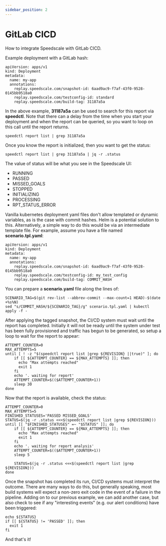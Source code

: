 ```yaml
---
sidebar_position: 2
---
```


# GitLab CICD

How to integrate Speedscale with GitLab CICD.

Example deployment with a GitLab hash:

```
apiVersion: apps/v1
kind: Deployment
metadata:
  name: my-app
  annotations:
    replay.speedscale.com/snapshot-id: 6aad9ac9-f7af-43f0-9528-0145bb9518a0
    replay.speedscale.com/testconfig-id: standard
    replay.speedscale.com/build-tag: 31187a5a
```

In the above example, **31187a5a** can be used to search for this report via **speedctl**. Note that there can a delay from the time when you start your deployment and when the report can be queried, so you want to loop on this call until the report returns.

```
speedctl report list | grep 31187a5a
```

Once you know the report is initialized, then you want to get the status:

```
speedctl report list | grep 31187a5a | jq -r .status
```

The value of status will be what you see in the Speedscale UI:

* RUNNING
* PASSED
* MISSED_GOALS
* STOPPED
* INITIALIZING
* PROCESSING
* RPT_STATUS_ERROR

Vanilla kubernetes deployment yaml files don't allow templated or dynamic variables, as is the case with commit hashes. Helm is a potential solution to this. Alternatively, a simple way to do this would be via an intermediate template file. For example, assume you have a file named **scenario.tpl.yaml**:

```
apiVersion: apps/v1
kind: Deployment
metadata:
  name: my-app
  annotations:
    replay.speedscale.com/snapshot-id: 6aad9ac9-f7af-43f0-9528-0145bb9518a0
    replay.speedscale.com/testconfig-id: my_test_config
    replay.speedscale.com/build-tag: COMMIT_HASH
```

You can prepare a **scenario.yaml** file along the lines of:

```
SCENARIO_TAG=$(git rev-list --abbrev-commit --max-count=1 HEAD)-$(date +%s%N)
sed "s/COMMIT_HASH/${SCENARIO_TAG}/g" scenario.tpl.yaml | kubectl apply -f -
```

After applying the tagged snapshot, the CI/CD system must wait until the report has completed. Initially it will not be ready until the system under test has been fully provisioned and traffic has begun to be generated, so setup a loop to wait for the report to appear:

```
ATTEMPT_COUNTER=0
MAX_ATTEMPTS=5
until [ ! -z "$(speedctl report list |grep ${REVISION} ||true)" ]; do
    if [[ ${ATTEMPT_COUNTER} == ${MAX_ATTEMPTS} ]]; then
      echo "Max attempts reached"
      exit 1
    fi
    echo '. waiting for report'
    ATTEMPT_COUNTER=$(($ATTEMPT_COUNTER+1))
    sleep 30
done
```

Now that the report is available, check the status:

```
ATTEMPT_COUNTER=0
MAX_ATTEMPTS=5
FINISHED_STATUSES='PASSED MISSED_GOALS'
STATUS=$(jq -r .status <<<$(speedctl report list |grep ${REVISION}))
until [[ "$FINISHED_STATUSES" =~ "$STATUS" ]]; do
    if [[ ${ATTEMPT_COUNTER} == ${MAX_ATTEMPTS} ]]; then
      echo "Max attempts reached"
      exit 1
    fi
    echo '. waiting for report analysis'
    ATTEMPT_COUNTER=$(($ATTEMPT_COUNTER+1))
    sleep 5

    STATUS=$(jq -r .status <<<$(speedctl report list |grep ${REVISION}))
done
```

Once the snapshot has completed its run, CI/CD systems must interpret the outcome. There are many ways to do this, but generally speaking, most build systems will expect a non-zero exit code in the event of a failure in the pipeline. Adding on to our previous example, we can add another case, but also check to see if any "interesting events" (e.g. our alert conditions) have been triggered:

```
echo ${STATUS}
if [[ ${STATUS} != 'PASSED' ]]; then
  exit 1
fi
```

And that's it!
